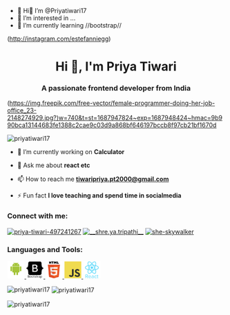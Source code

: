 - 👋 Hi💃 I’m @Priyatiwari17
- 👀 I’m interested in ...
- 🌱 I’m currently learning //bootstrap//



<!---
Priyatiwari17/Priyatiwari17 is a ✨ special ✨ repository because its `README.md` (this file) appears on your GitHub profile.
You can click the Preview link to take a look at your changes.
--->
(http://instagram.com/estefanniegg)
<h1 align="center">Hi 👋, I'm Priya Tiwari</h1>
<h3 align="center">A passionate frontend developer from India</h3>

(https://img.freepik.com/free-vector/female-programmer-doing-her-job-office_23-2148274929.jpg?)w=740&t=st=1687947824~exp=1687948424~hmac=9b990bca13144683fe1388c2cae9c03d9a868bf646197bccb8f97cb21bf1670d

<p align="left"> <img src="https://komarev.com/ghpvc/?username=priyatiwari17&label=Profile%20views&color=0e75b6&style=flat" alt="priyatiwari17" /> </p>

- 🔭 I’m currently working on **Calculator**

- 💬 Ask me about **react etc**

- 📫 How to reach me **tiwaripriya.pt2000@gmail.com**

- ⚡ Fun fact **I love teaching and spend time in socialmedia**

<h3 align="left">Connect with me:</h3>
<p align="left">
<a href="https://linkedin.com/in/priya-tiwari-497241267" target="blank"><img align="center" src="https://raw.githubusercontent.com/rahuldkjain/github-profile-readme-generator/master/src/images/icons/Social/linked-in-alt.svg" alt="priya-tiwari-497241267" height="30" width="40" /></a>
<a href="https://instagram.com/__shre.ya.tripathi__" target="blank"><img align="center" src="https://raw.githubusercontent.com/rahuldkjain/github-profile-readme-generator/master/src/images/icons/Social/instagram.svg" alt="__shre.ya.tripathi__" height="30" width="40" /></a>
<a href="https://www.youtube.com/c/she-skywalker" target="blank"><img align="center" src="https://raw.githubusercontent.com/rahuldkjain/github-profile-readme-generator/master/src/images/icons/Social/youtube.svg" alt="she-skywalker" height="30" width="40" /></a>
</p>

<h3 align="left">Languages and Tools:</h3>
<p align="left"> <a href="https://developer.android.com" target="_blank" rel="noreferrer"> <img src="https://raw.githubusercontent.com/devicons/devicon/master/icons/android/android-original-wordmark.svg" alt="android" width="40" height="40"/> </a> <a href="https://getbootstrap.com" target="_blank" rel="noreferrer"> <img src="https://raw.githubusercontent.com/devicons/devicon/master/icons/bootstrap/bootstrap-plain-wordmark.svg" alt="bootstrap" width="40" height="40"/> </a> <a href="https://www.w3.org/html/" target="_blank" rel="noreferrer"> <img src="https://raw.githubusercontent.com/devicons/devicon/master/icons/html5/html5-original-wordmark.svg" alt="html5" width="40" height="40"/> </a> <a href="https://developer.mozilla.org/en-US/docs/Web/JavaScript" target="_blank" rel="noreferrer"> <img src="https://raw.githubusercontent.com/devicons/devicon/master/icons/javascript/javascript-original.svg" alt="javascript" width="40" height="40"/> </a> <a href="https://reactjs.org/" target="_blank" rel="noreferrer"> <img src="https://raw.githubusercontent.com/devicons/devicon/master/icons/react/react-original-wordmark.svg" alt="react" width="40" height="40"/> </a> </p>

<p><img align="left" src="https://github-readme-stats.vercel.app/api/top-langs?username=priyatiwari17&show_icons=true&locale=en&layout=compact" alt="priyatiwari17" /></p>

<p>&nbsp;<img align="center" src="https://github-readme-stats.vercel.app/api?username=priyatiwari17&show_icons=true&locale=en" alt="priyatiwari17" /></p>

<p><img align="center" src="https://github-readme-streak-stats.herokuapp.com/?user=priyatiwari17&" alt="priyatiwari17" /></p>


